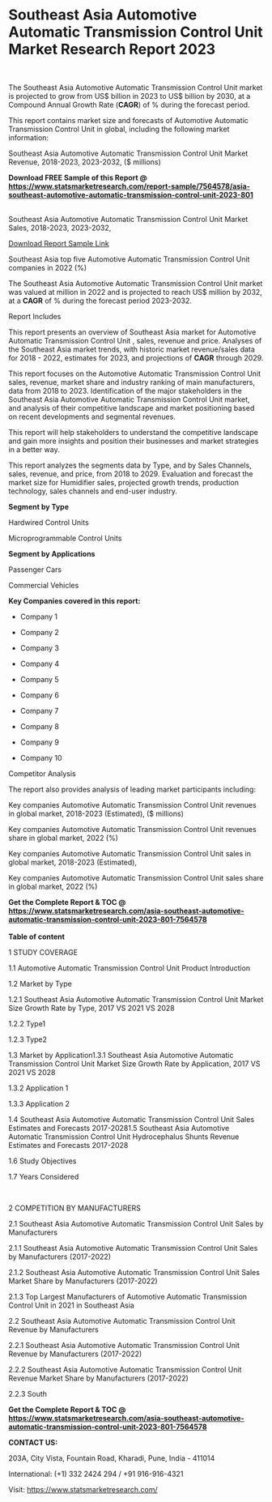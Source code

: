 <h1>Southeast Asia Automotive Automatic Transmission Control Unit Market Research Report 2023</h1><br/><p>The Southeast Asia Automotive Automatic Transmission Control Unit market is projected to grow from US$ billion in 2023 to US$ billion by 2030, at a Compound Annual Growth Rate (<strong>CAGR</strong>) of % during the forecast period.</p><p>
 
 This report contains market size and forecasts of Automotive Automatic Transmission Control Unit in global, including the following market information:</p><p>
 
 Southeast Asia Automotive Automatic Transmission Control Unit Market Revenue, 2018-2023, 2023-2032, ($ millions)</p><div><b>Download FREE Sample of this Report @ <a href="https://www.statsmarketresearch.com/download-free-sample/7564578/asia-southeast-automotive-automatic-transmission-control-unit-2023-801">https://www.statsmarketresearch.com/report-sample/7564578/asia-southeast-automotive-automatic-transmission-control-unit-2023-801</a></b></div><br><p>
 
 Southeast Asia Automotive Automatic Transmission Control Unit Market Sales, 2018-2023, 2023-2032,</p><p><a href="https://www.statsmarketresearch.com/download-free-sample/7564578/asia-southeast-automotive-automatic-transmission-control-unit-2023-801">Download Report Sample Link</a></p><p>
 
 Southeast Asia top five Automotive Automatic Transmission Control Unit companies in 2022 (%)</p><p>
 
 The Southeast Asia Automotive Automatic Transmission Control Unit market was valued at million in 2022 and is projected to reach US$ million by 2032, at a <strong>CAGR</strong> of % during the forecast period 2023-2032.</p><p>
 
 Report Includes</p><p>
 
 This report presents an overview of Southeast Asia market for Automotive Automatic Transmission Control Unit , sales, revenue and price. Analyses of the Southeast Asia market trends, with historic market revenue/sales data for 2018 - 2022, estimates for 2023, and projections of <strong>CAGR</strong> through 2029.</p><p>
 
 This report focuses on the Automotive Automatic Transmission Control Unit sales, revenue, market share and industry ranking of main manufacturers, data from 2018 to 2023. Identification of the major stakeholders in the Southeast Asia Automotive Automatic Transmission Control Unit market, and analysis of their competitive landscape and market positioning based on recent developments and segmental revenues.</p><p>
 
 This report will help stakeholders to understand the competitive landscape and gain more insights and position their businesses and market strategies in a better way.</p><p>
 
 This report analyzes the segments data by Type, and by Sales Channels, sales, revenue, and price, from 2018 to 2029. Evaluation and forecast the market size for Humidifier sales, projected growth trends, production technology, sales channels and end-user industry.</p><p>
 
  <strong>Segment by Type</strong></p><p>
 
 Hardwired Control Units</p><p>Microprogrammable Control Units</p><p>
 
 <strong> Segment <strong><strong>by Applications</strong></strong></strong></p><p>
 
 Passenger Cars</p><p>Commercial Vehicles</p><p><strong>Key Companies covered in this report:</strong></p><p>
 
 </p><ul><p></p><li>Company 1</li><p></p><li>Company 2</li><p></p><li>Company 3</li><p></p><li>Company 4</li><p></p><li>Company 5</li><p></p><li>Company 6</li><p></p><li>Company 7</li><p></p><li>Company 8</li><p></p><li>Company 9</li><p></p><li>Company 10</li><p></p></ul><p>Competitor Analysis</p><p>
 
 The report also provides analysis of leading market participants including:</p><p>
 
 Key companies Automotive Automatic Transmission Control Unit revenues in global market, 2018-2023 (Estimated), ($ millions)</p><p>
 
 Key companies Automotive Automatic Transmission Control Unit revenues share in global market, 2022 (%)</p><p>
 
 Key companies Automotive Automatic Transmission Control Unit sales in global market, 2018-2023 (Estimated),</p><p>
 
 Key companies Automotive Automatic Transmission Control Unit sales share in global market, 2022 (%)</p><div><b>Get the Complete Report & TOC @ <a href="https://www.statsmarketresearch.com/asia-southeast-automotive-automatic-transmission-control-unit-2023-801-7564578">https://www.statsmarketresearch.com/asia-southeast-automotive-automatic-transmission-control-unit-2023-801-7564578</a></b></div><br><b>Table of content</b><p>1 STUDY COVERAGE<br />
 
 1.1 Automotive Automatic Transmission Control Unit Product Introduction<br />
 
 1.2 Market by Type<br />
 
 1.2.1 Southeast Asia Automotive Automatic Transmission Control Unit Market Size Growth Rate by Type, 2017 VS 2021 VS 2028<br />
 
 1.2.2 Type1<br />
 
 1.2.3 Type2<br />
 
 1.3 Market by Application1.3.1 Southeast Asia Automotive Automatic Transmission Control Unit Market Size Growth Rate by Application, 2017 VS 2021 VS 2028<br />
 
 1.3.2 Application 1<br />
 
 1.3.3 Application 2<br />
 
 1.4 Southeast Asia Automotive Automatic Transmission Control Unit Sales Estimates and Forecasts 2017-20281.5 Southeast Asia Automotive Automatic Transmission Control Unit Hydrocephalus Shunts Revenue Estimates and Forecasts 2017-2028<br />
 
 1.6 Study Objectives<br />
 
 1.7 Years Considered<br />
 
 <br />
 
 2 COMPETITION BY MANUFACTURERS<br />
 
 2.1 Southeast Asia Automotive Automatic Transmission Control Unit Sales by Manufacturers<br />
 
 2.1.1 Southeast Asia Automotive Automatic Transmission Control Unit Sales by Manufacturers (2017-2022)<br />
 
 2.1.2 Southeast Asia Automotive Automatic Transmission Control Unit Sales Market Share by Manufacturers (2017-2022)<br />
 
 2.1.3 Top Largest Manufacturers of Automotive Automatic Transmission Control Unit in 2021 in Southeast Asia<br />
 
 2.2 Southeast Asia Automotive Automatic Transmission Control Unit Revenue by Manufacturers<br />
 
 2.2.1 Southeast Asia Automotive Automatic Transmission Control Unit Revenue by Manufacturers (2017-2022)<br />
 
 2.2.2 Southeast Asia Automotive Automatic Transmission Control Unit Revenue Market Share by Manufacturers (2017-2022)<br />
 
 2.2.3 South<br><div><b>Get the Complete Report & TOC @ <a href="https://www.statsmarketresearch.com/asia-southeast-automotive-automatic-transmission-control-unit-2023-801-7564578">https://www.statsmarketresearch.com/asia-southeast-automotive-automatic-transmission-control-unit-2023-801-7564578</a></b></div></p>
 
 <b>CONTACT US:</b><br>
 
 203A, City Vista, Fountain Road, Kharadi, Pune, India - 411014 <br>
 
 International: (+1) 332 2424 294 / +91 916-916-4321<br>
 
 Visit: <a href="https://www.statsmarketresearch.com/">https://www.statsmarketresearch.com/</a>
 
 <br>